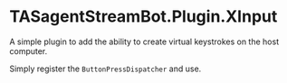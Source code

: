 # TASagentStreamBot.Plugin.XInput

A simple plugin to add the ability to create virtual keystrokes on the host computer.

Simply register the `ButtonPressDispatcher` and use.

